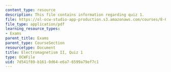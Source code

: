 ```yaml
---
content_type: resource
description: This file contains information regarding quiz 1.
file: https://ol-ocw-studio-app-production.s3.amazonaws.com/courses/8-07-electromagnetism-ii-fall-2012/7d541f89b1610d64e6a76599a79ef7c1_MIT8_07F12_quiz1.pdf
file_type: application/pdf
learning_resource_types:
- Exams
parent_title: Exams
parent_type: CourseSection
resourcetype: Document
title: Electromagnetism II, Quiz 1
type: OCWFile
uid: 7d541f89-b161-0d64-e6a7-6599a79ef7c1
---
```

